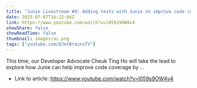 ```yaml
---
title: "Junie Livestream #9: Adding tests with Junie to improve code coverage"
date: 2025-07-07T16:22:04Z
link: https://www.youtube.com/watch?v=l059s9OW4v4
showShare: false
showReadTime: false
thumbnail: images/ai.png
tags: ["youtube.com/@JetBrainsTV"]
---
```

This time, our Developer Advocate Cheuk Ting Ho will take the lead to explore how Junie can help improve code coverage by ...

- Link to article: https://www.youtube.com/watch?v=l059s9OW4v4